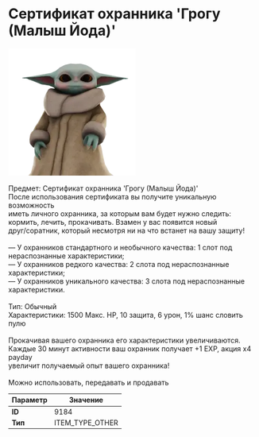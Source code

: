 # Сертификат охранника 'Грогу (Малыш Йода)'

![Item Image](../img/9184.webp?raw=true)

Предмет: Сертификат охранника 'Грогу (Малыш Йода)'<br>После использования сертификата вы получите уникальную возможность<br>иметь личного охранника, за которым вам будет нужно следить:<br>кормить, лечить, прокачивать. Взамен у вас появится новый <br>друг/соратник, который несмотря ни на что встанет на вашу защиту!<br><br>— У охранников стандартного и необычного качества: 1 слот под нераспознанные характеристики;<br>— У охранников редкого качества: 2 слота под нераспознанные характеристики;<br>— У охранников уникального качества: 3 слота под нераспознанные характеристики.<br><br>Тип: Обычный<br>Характеристики: 1500 Макс. HP, 10 защита, 6 урон, 1% шанс словить пулю<br><br>Прокачивая вашего охранника его характеристики увеличиваются.<br>Каждые 30 минут активности ваш охранник получает +1 EXP, акция x4 payday<br>увеличит получаемый опыт вашего охранника!<br><br>Можно использовать, передавать и продавать


| Параметр | Значение |
|----------|----------|
| **ID** | 9184 |
| **Тип** | ITEM_TYPE_OTHER |

